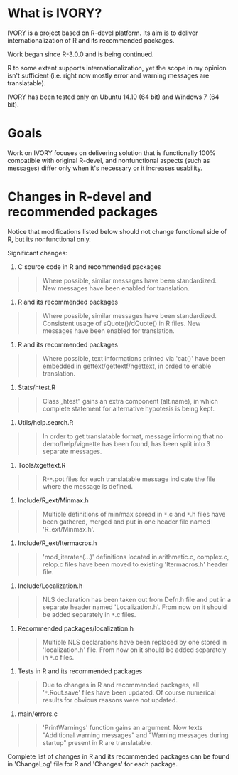 # What is IVORY? #
IVORY is a project based on R-devel platform. Its aim is to deliver internationalization of R and its recommended packages.

Work began since R-3.0.0 and is being continued.

R to some extent supports internationalization, yet the scope in my opinion isn't sufficient (i.e. right now mostly error and warning messages are translatable).


IVORY has been tested only on Ubuntu 14.10 (64 bit) and Windows 7 (64 bit).

# Goals #
Work on IVORY focuses on delivering solution that is functionally 100% compatible with original R-devel, and nonfunctional aspects (such as messages) differ only when it's necessary or it increases usability.



# Changes in R-devel and recommended packages #
Notice that modifications listed below should not change functional side of R, but its nonfunctional only.

Significant changes:
  1. C source code in R and recommended packages
> > Where possible, similar messages have been standardized. New messages have been enabled for translation.
  1. R and its recommended packages
> > Where possible, similar messages have been standardized. Consistent usage of sQuote()/dQuote() in R files. New messages have been enabled for translation.
  1. R and its recommended packages
> > Where possible, text informations printed via 'cat()' have been embedded in gettext/gettextf/ngettext, in orded to enable translation.
  1. Stats/htest.R
> > Class „htest” gains an extra component (alt.name), in which complete statement for alternative hypotesis is being kept.
  1. Utils/help.search.R
> > In order to get translatable format, message informing that no demo/help/vignette has been found, has been split into 3 separate messages.
  1. Tools/xgettext.R
> > R-`*`.pot files for each translatable message indicate the file where the message is defined.
  1. Include/R\_ext/Minmax.h
> > Multiple definitions of min/max spread in `*`.c and `*`.h files have been gathered, merged and put in one header file named 'R\_ext/Minmax.h'.
  1. Include/R\_ext/Itermacros.h
> > 'mod\_iterate`*`(…)' definitions located in arithmetic.c, complex.c, relop.c files have been moved to existing 'Itermacros.h' header file.
  1. Include/Localization.h
> > NLS declaration has been taken out from Defn.h file and put in a separate header named 'Localization.h'. From now on it should be added separately in `*`.c files.
  1. Recommended packages/localization.h
> > Multiple NLS declarations have been replaced by one stored in 'localization.h' file. From now on it should be added separately in `*`.c files.
  1. Tests in R and its recommended packages
> > Due to changes in R and recommended packages, all '`*`.Rout.save' files have been updated. Of course numerical results for obvious reasons were not updated.
  1. main/errors.c
> > 'PrintWarnings' function gains an argument. Now texts "Additional warning messages" and "Warning messages during startup" present in R are translatable.

Complete list of changes in R and its recommended packages can be found in  'ChangeLog' file for R and 'Changes' for each package.
